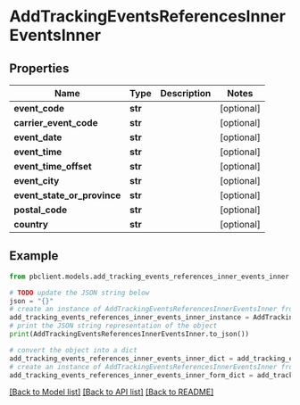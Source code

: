 # AddTrackingEventsReferencesInnerEventsInner


## Properties

Name | Type | Description | Notes
------------ | ------------- | ------------- | -------------
**event_code** | **str** |  | [optional] 
**carrier_event_code** | **str** |  | [optional] 
**event_date** | **str** |  | [optional] 
**event_time** | **str** |  | [optional] 
**event_time_offset** | **str** |  | [optional] 
**event_city** | **str** |  | [optional] 
**event_state_or_province** | **str** |  | [optional] 
**postal_code** | **str** |  | [optional] 
**country** | **str** |  | [optional] 

## Example

```python
from pbclient.models.add_tracking_events_references_inner_events_inner import AddTrackingEventsReferencesInnerEventsInner

# TODO update the JSON string below
json = "{}"
# create an instance of AddTrackingEventsReferencesInnerEventsInner from a JSON string
add_tracking_events_references_inner_events_inner_instance = AddTrackingEventsReferencesInnerEventsInner.from_json(json)
# print the JSON string representation of the object
print(AddTrackingEventsReferencesInnerEventsInner.to_json())

# convert the object into a dict
add_tracking_events_references_inner_events_inner_dict = add_tracking_events_references_inner_events_inner_instance.to_dict()
# create an instance of AddTrackingEventsReferencesInnerEventsInner from a dict
add_tracking_events_references_inner_events_inner_form_dict = add_tracking_events_references_inner_events_inner.from_dict(add_tracking_events_references_inner_events_inner_dict)
```
[[Back to Model list]](../README.md#documentation-for-models) [[Back to API list]](../README.md#documentation-for-api-endpoints) [[Back to README]](../README.md)


